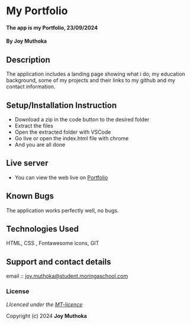 
# My Portfolio
#### The app is my Portfolio, 23/09/2024
#### **By Joy Muthoka**
## Description
The application includes a  landing page showing what i do, my education background, some of my projects and their links to my github  and my contact information.

## Setup/Installation Instruction
* Download a zip in the code button to the desired folder
* Extract the files
* Open the extracted folder with VSCode
* Go live or open the index.html file with chrome
* And you are all done

## Live server
* You can view the web live on [Portfolio](https://stacy-joym.github.io/myportfolio/)

## Known Bugs
The application works perfectly well, no bugs.

## Technologies Used
HTML, CSS , Fontawesome icons, GIT

## Support and contact details
email :: joy.muthoka@student.moringaschool.com
### License
*LIcenced under the [MT-licence](https://github.com/Stacy-JoyM/myportfolio/blob/main/LICENSE)*

Copyright (c) 2024 **Joy Muthoka**


